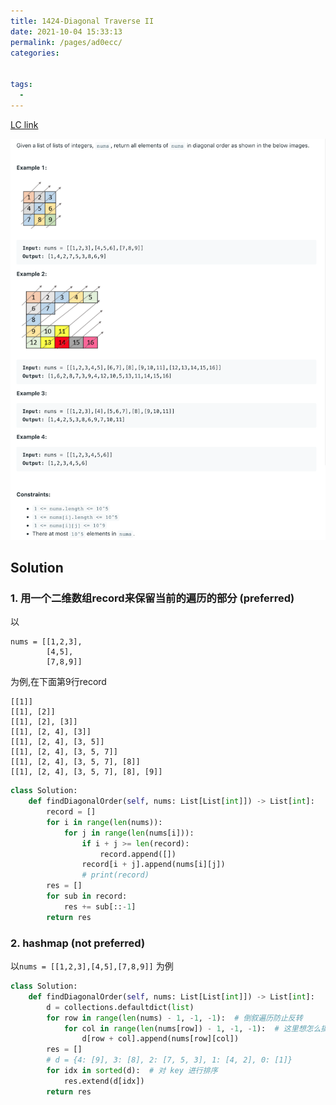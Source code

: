 ```yaml
---
title: 1424-Diagonal Traverse II
date: 2021-10-04 15:33:13
permalink: /pages/ad0ecc/
categories:
  

tags:
  - 
---
```

[LC link](https://leetcode.com/problems/diagonal-traverse-ii/)


![](https://raw.githubusercontent.com/emmableu/image/master/1424-0.png)

## Solution
### 1. 用一个二维数组record来保留当前的遍历的部分 (preferred)
以
```
nums = [[1,2,3],
        [4,5],
        [7,8,9]]
``` 
为例,在下面第9行record
```
[[1]]
[[1], [2]]
[[1], [2], [3]]
[[1], [2, 4], [3]]
[[1], [2, 4], [3, 5]]
[[1], [2, 4], [3, 5, 7]]
[[1], [2, 4], [3, 5, 7], [8]]
[[1], [2, 4], [3, 5, 7], [8], [9]]
```
```python
class Solution:
    def findDiagonalOrder(self, nums: List[List[int]]) -> List[int]:
        record = []
        for i in range(len(nums)):
            for j in range(len(nums[i])):
                if i + j >= len(record):
                    record.append([])
                record[i + j].append(nums[i][j])
                # print(record)                
        res = []
        for sub in record:
            res += sub[::-1]
        return res
```

### 2. hashmap (not preferred)
以`nums = [[1,2,3],[4,5],[7,8,9]]` 为例
```python
class Solution:
    def findDiagonalOrder(self, nums: List[List[int]]) -> List[int]:
        d = collections.defaultdict(list)
        for row in range(len(nums) - 1, -1, -1):  # 倒叙遍历防止反转
            for col in range(len(nums[row]) - 1, -1, -1):  # 这里想怎么搞都行
                d[row + col].append(nums[row][col])
        res = []
        # d = {4: [9], 3: [8], 2: [7, 5, 3], 1: [4, 2], 0: [1]}
        for idx in sorted(d):  # 对 key 进行排序
            res.extend(d[idx])
        return res

```


